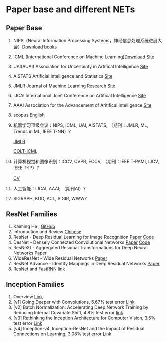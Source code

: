 # Paper base and different NETs

## Paper Base

1. NIPS（Neural Information Processing Systems，神经信息处理系统进展大会）[Download](https://papers.nips.cc/) [books](http://books.nips.cc/)
1. ICML (International Conference on Machine Learning)[Download](http://proceedings.mlr.press/index.html)  [Site](https://icml.cc)
1. UAI(AUAI) Association for Uncertainty in Artifical Intelligence [Site](http://www.auai.org/)
1. AISTATS  Artificial Intelligence and Statistics [Site](http://www.aistats.org/)
1. JMLR  Journal of Machine Learning Research [Site](http://jmlr.org/)
1. IJCAI  International Joint Conference on Artifical Intelligence [Site](http://ijcai.org/)
1. AAAI  Association for the Advancement of Aritifical Intelligence [Site](http://www.aaai.org/home.html)
1. scopus [English](scopus.com)
1. 机器学习顶级会议：NIPS, ICML, UAI, AISTATS;  （期刊：JMLR, ML, Trends in ML, IEEE T-NN）?

   [JMLR](http://jmlr.csail.mit.edu/papers/)

   [COLT-ICML](http://www.cs.mcgill.ca/~colt2009/proceedings.html)

1. 计算机视觉和图像识别：ICCV, CVPR, ECCV;  （期刊：IEEE T-PAMI, IJCV, IEEE T-IP）?

   [CV](http://www.cvpapers.com/index.html)

1. 人工智能：IJCAI, AAAI; （期刊AI）?
1. SIGRAPH, KDD, ACL, SIGIR, WWW?

## ResNet Families

1. Kaiming He , [GitHub](https://github.com/KaimingHe)
1. Introduction and Review [Chinese](https://blog.csdn.net/shwan_ma/article/details/78163921)
1. ResNet - Deep Residual Learning for Image Recognition [Paper](https://arxiv.org/abs/1512.03385) [Code](https://github.com/KaimingHe/deep-residual-networks)
1. DesNet - Densely Connected Convolutional Networks [Paper](https://arxiv.org/abs/1608.06993) [Code](https://github.com/liuzhuang13/DenseNet)
1. ResNeXt - Aggregated Residual Transformations for Deep Neural Networks [Paper](https://arxiv.org/abs/1611.05431)
1. WideResNet - Wide Residual Networks [Paper](https://arxiv.org/abs/1605.07146)
1. ResNet Advance - Identity Mappings in Deep Residual Networks [Paper](https://github.com/KaimingHe/resnet-1k-layers)
1. ResNet and FastRNN [link](https://blog.csdn.net/lanran2/article/details/79057994)

## Inception Families

1. Overview [Link](https://blog.csdn.net/u014114990/article/details/52583912)
1. [v1] Going Deeper with Convolutions, 6.67% test error [Link](http://arxiv.org/abs/1409.4842)
1. [v2] Batch Normalization: Accelerating Deep Network Training by Reducing Internal Covariate Shift, 4.8% test error [link](http://arxiv.org/abs/1502.03167)
1. [v3] Rethinking the Inception Architecture for Computer Vision, 3.5% test error [Link](http://arxiv.org/abs/1512.00567)
1. [v4] Inception-v4, Inception-ResNet and the Impact of Residual Connections on Learning, 3.08% test error [Link](http://arxiv.org/abs/1602.07261)
